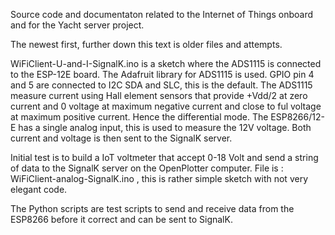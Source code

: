 Source code and documentaton related to the Internet of Things onboard and for the Yacht server project.

The newest first, further down this text is older files and attempts. 

WiFiClient-U-and-I-SignalK.ino is a sketch where the ADS1115 is connected to the ESP-12E board. The Adafruit library 
for ADS1115 is used. GPIO pin 4 and 5 are connected to I2C SDA and SLC, this is the default. 
The ADS1115 measure current using Hall element sensors that provide +Vdd/2 at zero current and 0 voltage at 
maximum negative current and close to ful voltage at maximum positive current. Hence the differential mode.
The ESP8266/12-E has a single analog input, this is used to measure the 12V voltage. 
Both current and voltage is then sent to the SignalK server. 


Initial test is to build a IoT voltmeter that accept 0-18 Volt and send a string of data to the SignalK server 
on the OpenPlotter computer. File is : WiFiClient-analog-SignalK.ino , this is rather simple sketch with 
not very elegant code. 

The Python scripts are test scripts to send and receive data from the ESP8266 before it correct and can 
be sent to SignalK.
